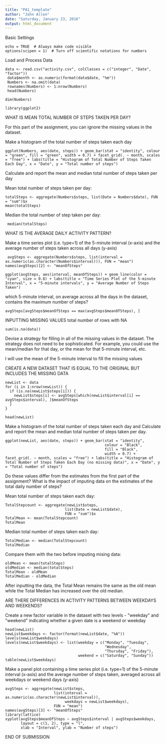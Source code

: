 ```yaml
---
title: "PA1_template"
author: "John Allen"
date: "Saturday, January 23, 2016"
output: html_document
---
```

Basic Settings

```{r}
echo = TRUE  # Always make code visible
options(scipen = 1)  # Turn off scientific notations for numbers
```

Load and Process Data

```{r}
data <- read.csv("activity.csv", colClasses = c("integer", "Date", "factor"))
 data$month <- as.numeric(format(data$date, "%m"))
 Numbers <- na.omit(data)
 rownames(Numbers) <- 1:nrow(Numbers)
 head(Numbers)
```

```{r}
dim(Numbers)
```

```{r}
library(ggplot2)
```

WHAT IS MEAN TOTAL NUMBER OF STEPS TAKEN PER DAY?

For this part of the assignment, you can ignore the missing values in the dataset.

Make a histogram of the total number of steps taken each day

```{r}
ggplot(Numbers, aes(date, steps)) + geom_bar(stat = "identity", colour = "green", fill = "green", width = 0.7) + facet_grid(. ~ month, scales = "free") + labs(title = "Histogram of Total Number of Steps Taken Each Day", x = "Date", y = "Total number of steps")
```

Calculate and report the mean and median total number of steps taken per day

Mean total number of steps taken per day:

```{r}
totalSteps <- aggregate(Numbers$steps, list(Date = Numbers$date), FUN = "sum")$x
mean(totalSteps)
```

Median the total number of step taken per day:
```{r}
 median(totalSteps)
```

WHAT IS THE AVERAGE DAILY ACTIVITY PATTERN?

Make a time series plot (i.e. type=1) of the 5-minute interval (x-axis) and the average number of steps taken across all days (y-axis)

```{r}
 avgSteps <- aggregate(Numbers$steps, list(interval = as.numeric(as.character(Numbers$interval))), FUN = "mean")
names(avgSteps)[2] <- "meanOfSteps"
 
ggplot(avgSteps, aes(interval, meanOfSteps)) + geom_line(color = "cyan", size = 0.8) + labs(title = "Time Series Plot of the 5-minute Interval", x = "5-minute intervals", y = "Average Number of Steps Taken")
```

which 5-minute interval, on average across all the days in the dataset, contains the maximum number of steps?

```{r}
avgSteps[avgSteps$meanOfSteps == max(avgSteps$meanOfSteps), ]
```

INPUTTING MISSING VALUES
total number of rows with NA

```{r}
sum(is.na(data))
```

Devise a strategy for filling in all of the missing values in the dataset. The strategy does not need to be sophisticated. For example, you could use the mean/median for that day, or the mean for that 5-minute interval, etc.

I will use the mean of the 5-minute interval to fill the missing values

CREATE A NEW DATASET THAT IS EQUAL TO THE ORIGINAL BUT INCLUDES THE MISSING DATA

```{r}
newList <- data 
for (i in 1:nrow(newList)) {
  if (is.na(newList$steps[i])) {
    newList$steps[i] <- avgSteps[which(newList$interval[i] == avgSteps$interval), ]$meanOfSteps
  }
}

head(newList)
```

Make a histogram of the total number of steps taken each day and Calculate and report the mean and median total number of steps taken per day.

```{r}
ggplot(newList, aes(date, steps)) + geom_bar(stat = "identity",
                                             colour = "Black",
                                             fill = "Black",
                                             width = 0.7) + facet_grid(. ~ month, scales = "free") + labs(title = "Histogram of Total Number of Steps Taken Each Day (no missing data)", x = "Date", y = "Total number of steps")
```

Do these values differ from the estimates from the first part of the assignment? What is the impact of imputing data on the estimates of the total daily number of steps?

Mean total number of steps taken each day:

```{r}
TotalStepcount <- aggregate(newList$steps, 
                           list(Date = newList$date), 
                           FUN = "sum")$x
TotalMean <- mean(TotalStepcount)
TotalMean
```

Median total number of steps taken each day:

```{r}
TotalMedian <- median(TotalStepcount)
TotalMedian
```

Compare them with the two before imputing mising data:

```{r}
oldMean <- mean(totalSteps)
oldMedian <- median(totalSteps)
TotalMean - oldMean
TotalMedian - oldMedian
```

After inputting the data, the Total Mean remains the same as the old mean while the Total Median has increased over the old median.

ARE THERE DIFFERENCES IN ACTIVITY PATTERNS BETWEEN WEEKDAYS AND WEEKENDS?

Create a new factor variable in the dataset with two levels - "weekday" and "weekend" indicating whether a given date is a weekend or weekday

```{r}
head(newList)
newList$weekdays <- factor(format(newList$date, "%A"))
levels(newList$weekdays)
levels(newList$weekdays) <- list(weekday = c("Monday", "Tuesday",
                                             "Wednesday", 
                                             "Thursday", "Friday"),
                                 weekend = c("Saturday", "Sunday"))
table(newList$weekdays)
```

Make a panel plot containing a time series plot (i.e. type=1) of the 5-minute interval (x-axis) and the average number of steps taken, averaged across all weekdays or weekend days (y-axis)

```{r}
avgSteps <- aggregate(newList$steps, 
                      list(interval = as.numeric(as.character(newList$interval)), 
                           weekdays = newList$weekdays),
                      FUN = "mean")
names(avgSteps)[3] <- "meanOfSteps"
library(lattice)
xyplot(avgSteps$meanOfSteps ~ avgSteps$interval | avgSteps$weekdays, 
       layout = c(1, 2), type = "l", 
       xlab = "Interval", ylab = "Number of steps")
```

END OF SUBMISSION



</body>
</html>

